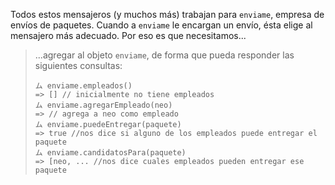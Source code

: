 Todos estos mensajeros (y muchos más) trabajan para `enviame`, empresa de envíos de paquetes. Cuando a `enviame` le encargan un envío, ésta elige al mensajero más adecuado. Por eso es que necesitamos...

> ...agregar al objeto `enviame`, de forma que pueda responder las siguientes consultas: 
> 
> ```wollok
> ム enviame.empleados()
> => [] // inicialmente no tiene empleados
> ム enviame.agregarEmpleado(neo)
> => // agrega a neo como empleado
> ム enviame.puedeEntregar(paquete) 
> => true //nos dice si alguno de los empleados puede entregar el paquete
> ム enviame.candidatosPara(paquete) 
> => [neo, ... //nos dice cuales empleados pueden entregar ese paquete
> ```

